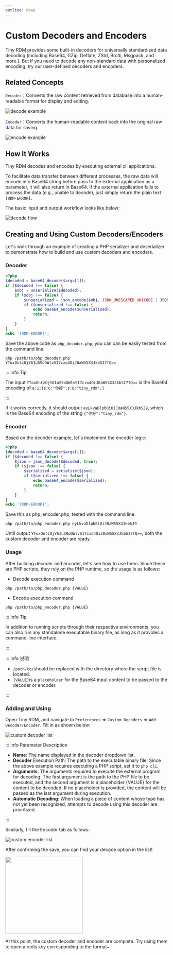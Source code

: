 ```yaml
---
outline: deep
---
```

# Custom Decoders and Encoders

Tiny RDM provides some built-in decoders for universally standardized data decoding (including Base64, GZip, Deflate, ZStd, Brotli, Msgpack, and more.). But if you need to decode any non-standard data with personalized encoding, try our user-defined decoders and encoders.

## Related Concepts

`Decoder`：Converts the raw content retrieved from database into a human-readable format for display and editing.

![decode example](images/decode_example.png)

`Encoder`：Converts the human-readable content back into the original raw data for saving.

![encode example](images/encode_example.png)

## How It Works

Tiny RDM decodes and encodes by executing external cli applications.

To facilitate data transfer between different processes, the raw data will encode into Base64 string before pass to the external application as a parameter, it will also return in Base64. If the external application fails to process the data (e.g., unable to decode), just simply return the plain text `[RDM-ERROR]`.

The basic input and output workflow looks like below:

![decode flow](images/flow.png)

## Creating and Using Custom Decoders/Encoders

Let's walk through an example of creating a PHP serializer and deserializer to demonstrate how to build and use custom decoders and encoders.

### Decoder

```php
<?php
$decoded = base64_decode($argv[1]);
if ($decoded !== false) {
    $obj = unserialize($decoded);
    if ($obj !== false) {
        $unserialized = json_encode($obj, JSON_UNESCAPED_UNICODE | JSON_UNESCAPED_SLASHES);
        if ($unserialized !== false) {
            echo base64_encode($unserialized);
            return;
        }
    }
}
echo '[RDM-ERROR]';
```

Save the above code as `php_decoder.php`, you can can be easily tested from the command line:

```shell
php /path/to/php_decoder.php YToxOntzOjY6IuS9oOWlvSI7czo4OiJ0aW55X3JkbSI7fQ==
```
::: info Tip

The input `YToxOntzOjY6IuS9oOWlvSI7czo4OiJ0aW55X3JkbSI7fQ==` is the Base64 encoding of `a:1:{s:6:"你好";s:8:"tiny_rdm";}`

:::

If it works correctly, it should output `eyLkvaDlpb0iOiJ0aW55X3JkbSJ9`, which is the Base64 encoding of the string `{"你好":"tiny_rdm"}`.

### Encoder

Based on the decoder example, let's implement the encoder logic:

```php
<?php
$decoded = base64_decode($argv[1]);
if ($decoded !== false) {
    $json = json_decode($decoded, true);
    if ($json !== false) {
        $serialized = serialize($json);
        if ($serialized !== false) {
            echo base64_encode($serialized);
            return;
        }
    }
}
echo '[RDM-ERROR]';
```

Save this as php_encoder.php, tested with the command line:

```shell
php /path/to/php_encoder.php eyLkvaDlpb0iOiJ0aW55X3JkbSJ9
```
Until output `YToxOntzOjY6IuS9oOWlvSI7czo4OiJ0aW55X3JkbSI7fQ==`, both the custom decoder and encoder are ready.

### Usage

After building decoder and encoder, let's see how to use them. Since these are PHP scripts, they rely on the PHP runtime, so the usage is as follows:

- Decode execution command

```shell
php /path/to/php_decoder.php {VALUE}
```

- Encode execution command

```shell
php /path/to/php_encoder.php {VALUE}
```

::: info Tip

In addition to running scripts through their respective environments, you can also run any standalone executable binary file, as long as it provides a command-line interface.

:::

::: info 说明

- `/path/to/`should be replaced with the directory where the script file is located.
- `{VALUE}`is a `placeholder` for the Base64 input content to be passed to the decoder or encoder.

:::

### Adding and Using

Open Tiny RDM, and navigate to `Preferences` => `Custom Decoders` => `Add Decoder/Encoder`. Fill in as shown below:

![custom decoder list](images/add_decoder.png)

::: info Parameter Description

- **Name**: The name displayed in the decoder dropdown list.
- **Decoder** Execution Path: The path to the executable binary file. Since the above example requires executing a PHP script, set it to `php cli`.
- **Arguments**: The arguments required to execute the external program for decoding. The first argument is the path to the PHP file to be executed, and the second argument is a placeholder {VALUE} for the content to be decoded. If no placeholder is provided, the content will be passed as the last argument during execution.
- **Automatic Decoding**: When loading a piece of content whose type has not yet been recognized, attempts to decode using this decoder are prioritized.

:::

Similarly, fill the Encoder tab as follows:

![custom encoder list](images/add_encoder.png)

After confirming the save, you can find your decode option in the list!

<img src="./images/decode_list.png" width="240">

At this point, the custom decoder and encoder are complete. Try using them to open a redis key corresponding to the format~


